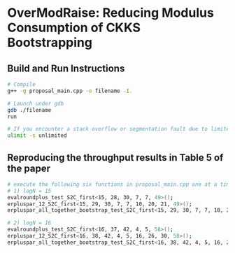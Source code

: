 # OverModRaise: Reducing Modulus Consumption of CKKS Bootstrapping

## Build and Run Instructions

```bash
# Compile
g++ -g proposal_main.cpp -o filename -I.

# Launch under gdb
gdb ./filename
run

# If you encounter a stack overflow or segmentation fault due to limited stack size
ulimit -s unlimited
```

## Reproducing the throughput results in Table 5 of the paper

```bash
# execute the following six functions in proposal_main.cpp one at a time
# 1) logN = 15
evalroundplus_test_S2C_first<15, 28, 30, 7, 7, 49>();
erpluspar_12_S2C_first<15, 29, 30, 7, 7, 10, 20, 21, 49>();
erpluspar_all_together_bootstrap_test_S2C_first<15, 29, 30, 7, 7, 10, 20, 21, 49>();

# 2) logN = 16
evalroundplus_test_S2C_first<16, 37, 42, 4, 5, 58>();
erpluspar_12_S2C_first<16, 38, 42, 4, 5, 16, 26, 30, 58>();
erpluspar_all_together_bootstrap_test_S2C_first<16, 38, 42, 4, 5, 16, 26, 30, 58>();
```
